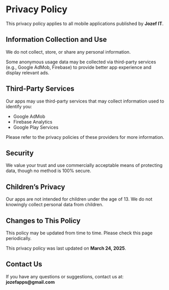 <!DOCTYPE html>
<html lang="en">
<head>
  <meta charset="UTF-8">
  
</head>
<body>
  <h1>Privacy Policy</h1>
  <p>This privacy policy applies to all mobile applications published by <strong>Jozef IT</strong>.</p>

  <h2>Information Collection and Use</h2>
  <p>We do not collect, store, or share any personal information.</p>
  <p>Some anonymous usage data may be collected via third-party services (e.g., Google AdMob, Firebase) to provide better app experience and display relevant ads.</p>

  <h2>Third-Party Services</h2>
  <p>Our apps may use third-party services that may collect information used to identify you:</p>
  <ul>
    <li>Google AdMob</li>
    <li>Firebase Analytics</li>
    <li>Google Play Services</li>
  </ul>
  <p>Please refer to the privacy policies of these providers for more information.</p>

  <h2>Security</h2>
  <p>We value your trust and use commercially acceptable means of protecting data, though no method is 100% secure.</p>

  <h2>Children’s Privacy</h2>
  <p>Our apps are not intended for children under the age of 13. We do not knowingly collect personal data from children.</p>

  <h2>Changes to This Policy</h2>
  <p>This policy may be updated from time to time. Please check this page periodically.</p>
  <p>This privacy policy was last updated on <strong>March 24, 2025</strong>.</p>

  <h2>Contact Us</h2>
  <p>If you have any questions or suggestions, contact us at: <strong>jozefapps@gmail.com</strong></p>
</body>
</html>
